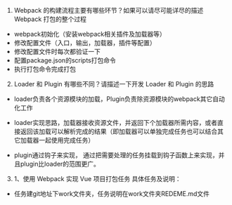 1. Webpack 的构建流程主要有哪些环节？如果可以请尽可能详尽的描述 Webpack 打包的整个过程

- webpack初始化（安装webpack相关插件及加载器等）
- 修改配置文件（入口，输出，加载器，插件等配置）
- 修改配置文件时每次都验证一下
- 配置package.json的scripts打包命令
- 执行打包命令完成打包

2. Loader 和 Plugin 有哪些不同？请描述一下开发 Loader 和 Plugin 的思路
- loader负责各个资源模块的加载，Plugin负责除资源模块的webpack其它自动化工作

- loader实现思路，加载器接收资源文件，并返回下个加载器所需内容，或者直接返回该加载可以解析完成的结果（即加载器可以单独完成任务也可以结合其它加载器一起使用完成任务）
- plugin通过钩子来实现， 通过把需要处理的任务挂载到钩子函数上来实现，并且plugin比loader的范围更广。

3. 1、使用 Webpack 实现 Vue 项目打包任务 具体任务及说明：
- 任务建git地址下work文件夹，任务说明在work文件夹REDEME.md文件